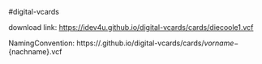 #digital-vcards


download link: https://idev4u.github.io/digital-vcards/cards/diecoole1.vcf

NamingConvention: 
https://<username>.github.io/digital-vcards/cards/${vorname}-${nachname}.vcf
